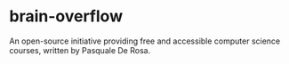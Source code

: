 # brain-overflow
An open-source initiative providing free and accessible computer science courses, written by Pasquale De Rosa. 

